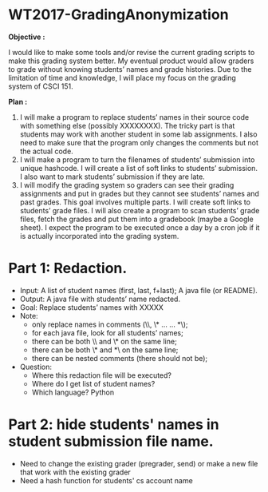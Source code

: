 # WT2017-GradingAnonymization
**Objective :**

I would like to make some tools and/or revise the current grading scripts to make
this grading system better. My eventual product would allow graders to grade without knowing students’ names and grade histories. Due to the limitation of time and knowledge, I will place my focus on the grading system of CSCI 151.

**Plan :**

1. I will make a program to replace students’ names in their source code with something else (possibly XXXXXXXX). The tricky part is that students may work with another student in some lab assignments. I also need to make sure that the program only changes the comments but not the actual code.
2. I will make a program to turn the filenames of students’ submission into unique hashcode. I will create a list of soft links to students’ submission. I also want to mark students’ submission if they are late.
3. I will modify the grading system so graders can see their grading assignments and put in grades but they cannot see students’ names and past grades. This goal involves multiple parts. I will create soft links to students’ grade files. I will also create a program to scan students’ grade files, fetch the grades and put them into a gradebook (maybe a Google sheet). I expect the program to be executed once a day by a cron job if it is actually incorporated into the grading system.

# Part 1: Redaction.
* Input: A list of student names (first, last, f+last); A java file (or README).
* Output: A java file with students’ name redacted.
* Goal: Replace students’ names with XXXXX
* Note: 
  - only replace names in comments (\\\\, \\\* … … \*\\); 
  - for each java file, look for all students’ names;
  - there can be both \\\\ and \\\* on the same line; 
  - there can be both \\\* and \*\\ on the same line;
  - there can be nested comments (there should not be);
* Question: 
  - Where this redaction file will be executed?
  - Where do I get list of student names?
  - Which language? Python

# Part 2: hide students' names in student submission file name.
* Need to change the existing grader (pregrader, send) or make a new file that work with the existing grader
* Need a hash function for students' cs account name

